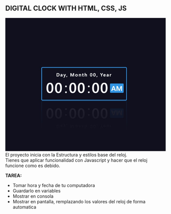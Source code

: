 ## DIGITAL CLOCK WITH HTML, CSS, JS  

![Escructura y estilos base del reloj](./digitalClock.jpg)  
El proyecto inicia con la Estructura y estilos base del reloj.  
Tienes que aplicar funcionalidad con Javascript y hacer que el reloj funcione como es debido.  

__TAREA:__

- Tomar hora y fecha de tu computadora
- Guardarlo en variables
- Mostrar en consola
- Mostrar en pantalla, remplazando los valores del reloj de forma automatica

